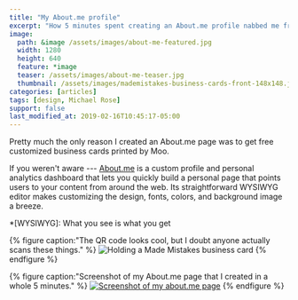 ```yaml
---
title: "My About.me profile"
excerpt: "How 5 minutes spent creating an About.me profile nabbed me free Moo business cards of my own design."
image: 
  path: &image /assets/images/about-me-featured.jpg
  width: 1280
  height: 640
  feature: *image
  teaser: /assets/images/about-me-teaser.jpg
  thumbnail: /assets/images/mademistakes-business-cards-front-148x148.jpg
categories: [articles]
tags: [design, Michael Rose]
support: false
last_modified_at: 2019-02-16T10:45:17-05:00
---
```


Pretty much the only reason I created an About.me page was to get free customized business cards printed by Moo.

If you weren't aware --- [About.me](https://about.me) is a custom profile and personal analytics dashboard that lets you quickly build a personal page that points users to your content from around the web. Its straightforward WYSIWYG editor makes customizing the design, fonts, colors, and background image a breeze.

*[WYSIWYG]: What you see is what you get

{% figure caption:"The QR code looks cool, but I doubt anyone actually scans these things." %}
![Holding a Made Mistakes business card](/assets/images/michael-rose-business-card-qr-620x413.jpg)
{% endfigure %}

{% figure caption:"Screenshot of my About.me page that I created in a whole 5 minutes." %}
[![Screenshot of my about.me page](/assets/images/michael-rose-about-me-620x349.jpg)](https://about.me/michael.rose)
{% endfigure %}
